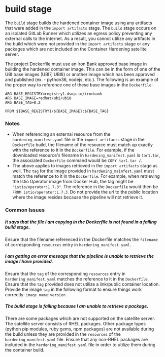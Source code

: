 # build stage

The `build` stage builds the hardened container image using any artifacts that were added in the `import artifacts` stage. The `build` stage occurs on an isolated GitLab Runner which utilizes an egress policy preventing any external calls to the internet. As a result, you cannot utilize any artifacts in the build which were not provided in the `import artifacts` stage or any packages which are not included on the Container Hardening satellite server.

The project Dockerfile must use an Iron Bank approved base image in building the hardened container image. This can be in the form of one of the UBI base images (UBI7, UBI8) or another image which has been approved and published (ex. - python36, nodejs, etc.). The following is an example of the proper way to reference one of these base images in the `Dockerfile`:

```
ARG BASE_REGISTRY=registry1.dsop.io/ironbank
ARG BASE_IMAGE=redhat/ubi/ubi8
ARG BASE_TAG=8.2

FROM ${BASE_REGISTRY}/${BASE_IMAGE}:${BASE_TAG}
```

### Notes

- When referencing an external resource from the `hardening_manifest.yaml` file in the `import artifacts` stage in the `Dockerfile` build, the filename of the resource must match up exactly with the reference to it in the `Dockerfile`. For example, if the downloaded resource's filename in `hardening_manifest.yaml` is `tar1.tar`, the associated `Dockerfile` command would be `COPY tar1.tar /`.
- The above applies to images retrieved in the `import artifacts` stage as well. The `tag` for the image provided in `hardening_mainfest.yaml` must match the reference to it in the `Dockerfile`. For example, when retrieving the Istio Operator image from Docker Hub, the tag might be `"istio/operator:1.7.3"`. The reference in the `Dockerfile` would then be `FROM istio/operator:1.7.3`. Do not provide the url to the public location where the image resides because the pipeline will not retrieve it.

### Common Issues

##### It says that the file I am copying in the Dockerfile is not found in a failing build stage.

Ensure that the filename referenced in the Dockerfile matches the `filename` of corresponding `resources` entry in `hardening_manifest.yaml`.

##### I am getting an error message that the pipeline is unable to retrieve the image I have provided.

Ensure that the `tag` of the corresponding `resources` entry in `hardening_manifest.yaml` matches the reference to it in the `Dockerfile`. Ensure that the `tag` provided does not utilize a link/public container location. Provide the image `tag` in the following format to ensure things work correctly: `image_name:version`.

##### The build stage is failing because I am unable to retrieve a package.

There are some packages which are not supported on the satellite server. The satellite server consists of RHEL packages. Other package types (python pip modules, ruby gems, npm packages) are not available during the build unless they are provided in the `resources` of the `hardening_manifest.yaml` file. Ensure that any non-RHEL packages are included in the `hardening_manifest.yaml` file in order to utilize them during the container build.
